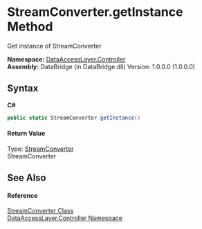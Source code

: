 # StreamConverter.getInstance Method 
 

Get instance of StreamConverter

**Namespace:**&nbsp;<a href="5f4927cd-409a-74cc-cd7a-dbd797fb232b">DataAccessLayer.Controller</a><br />**Assembly:**&nbsp;DataBridge (in DataBridge.dll) Version: 1.0.0.0 (1.0.0.0)

## Syntax

**C#**<br />
``` C#
public static StreamConverter getInstance()
```


#### Return Value
Type: <a href="f86ce9e2-7d37-f165-31ed-e93909c7c08a">StreamConverter</a><br />StreamConverter

## See Also


#### Reference
<a href="f86ce9e2-7d37-f165-31ed-e93909c7c08a">StreamConverter Class</a><br /><a href="5f4927cd-409a-74cc-cd7a-dbd797fb232b">DataAccessLayer.Controller Namespace</a><br />